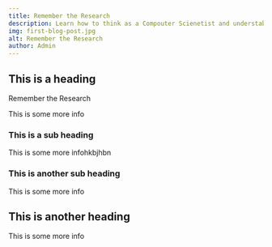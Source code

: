```yaml
---
title: Remember the Research
description: Learn how to think as a Compouter Scienetist and understabnd that Computer Science undergraduate projects are not all about the build and coding. 
img: first-blog-post.jpg
alt: Remember the Research
author: Admin
---
```


## This is a heading
Remember the Research

This is some more info

### This is a sub heading

This is some more infohkbjhbn

### This is another sub heading

This is some more info

## This is another heading

This is some more info

